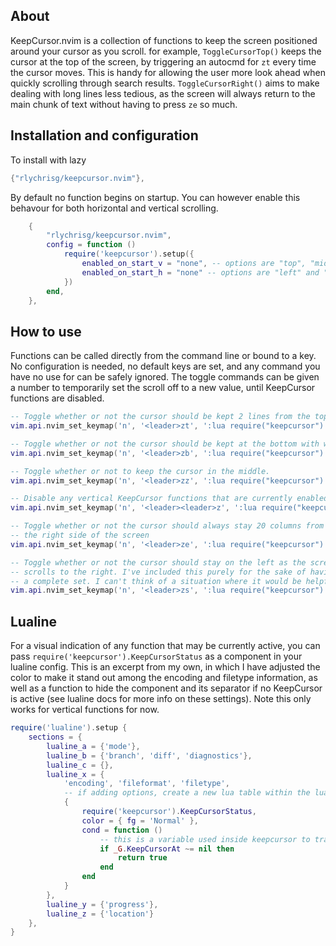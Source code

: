 ## About
KeepCursor.nvim is a collection of functions to keep the screen positioned around your cursor as you scroll. for example, `ToggleCursorTop()` keeps the cursor at the top of the screen, by triggering an autocmd for `zt` every time the cursor moves. This is handy for allowing the user more look ahead when quickly scrolling through search results. `ToggleCursorRight()` aims to make dealing with long lines less tedious, as the screen will always return to the main chunk of text without having to press `ze` so much.

## Installation and configuration
To install with lazy
```lua
{"rlychrisg/keepcursor.nvim"},
```

By default no function begins on startup. You can however enable this behavour for both horizontal and vertical scrolling.
```lua
    {
        "rlychrisg/keepcursor.nvim",
        config = function ()
            require('keepcursor').setup({
                enabled_on_start_v = "none", -- options are "top", "middle" and "bottom".
                enabled_on_start_h = "none" -- options are "left" and "right".
            })
        end,
    },
```

## How to use
Functions can be called directly from the command line or bound to a key. No configuration is needed, no default keys are set, and any command you have no use for can be safely ignored. The toggle commands can be given a number to temporarily set the scroll off to a new value, until KeepCursor functions are disabled.

```lua
-- Toggle whether or not the cursor should be kept 2 lines from the top.
vim.api.nvim_set_keymap('n', '<leader>zt', ':lua require("keepcursor").ToggleCursorTop(2)<CR>', { noremap = true, silent = true })

-- Toggle whether or not the cursor should be kept at the bottom with whatever scroll off the user has set.
vim.api.nvim_set_keymap('n', '<leader>zb', ':lua require("keepcursor").ToggleCursorBot()<CR>', { noremap = true, silent = true })

-- Toggle whether or not to keep the cursor in the middle.
vim.api.nvim_set_keymap('n', '<leader>zz', ':lua require("keepcursor").ToggleCursorMid()<CR>', { noremap = true, silent = true })

-- Disable any vertical KeepCursor functions that are currently enabled and restore previous scroll off value.
vim.api.nvim_set_keymap('n', '<leader><leader>z', ':lua require("keepcursor").DisableKeepCursor()<CR>', { noremap = true, silent = true })

-- Toggle whether or not the cursor should always stay 20 columns from
-- the right side of the screen
vim.api.nvim_set_keymap('n', '<leader>ze', ':lua require("keepcursor").ToggleCursorRight(20)<CR>', { noremap = true, silent = true })

-- Toggle whether or not the cursor should stay on the left as the screen
-- scrolls to the right. I've included this purely for the sake of having
-- a complete set. I can't think of a situation where it would be helpful.
vim.api.nvim_set_keymap('n', '<leader>zs', ':lua require("keepcursor").ToggleCursorRight(20)<CR>', { noremap = true, silent = true })
```

## Lualine
For a visual indication of any function that may be currently active, you can pass `require('keepcursor').KeepCursorStatus` as a component in your lualine config. This is an excerpt from my own, in which I have adjusted the color to make it stand out among the encoding and filetype information, as well as a function to hide the component and its separator if no KeepCursor is active (see lualine docs for more info on these settings). Note this only works for vertical functions for now.
```lua
require('lualine').setup {
    sections = {
        lualine_a = {'mode'},
        lualine_b = {'branch', 'diff', 'diagnostics'},
        lualine_c = {},
        lualine_x = {
            'encoding', 'fileformat', 'filetype',
            -- if adding options, create a new lua table within the lualine_x table
            {
                require('keepcursor').KeepCursorStatus,
                color = { fg = 'Normal' },
                cond = function ()
                    -- this is a variable used inside keepcursor to track the state of currently enabled functions
                    if _G.KeepCursorAt ~= nil then
                        return true
                    end
                end
            }
        },
        lualine_y = {'progress'},
        lualine_z = {'location'}
    },
}

```



